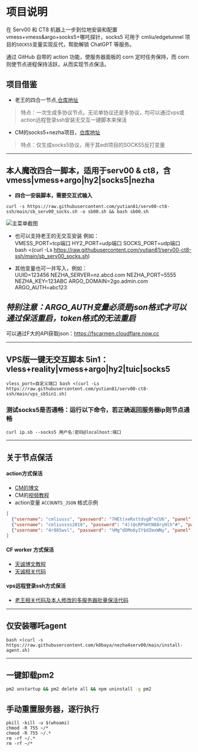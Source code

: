 # 项目说明
在 Serv00 和 CT8 机器上一步到位地安装和配置 vmess+vmess&argo+socks5+哪吒探针，socks5 可用于 cmliu/edgetunnel 项目的`SOCKS5`变量实现反代，帮助解锁 ChatGPT 等服务。

通过 GitHub 自带的 action 功能，使服务器面板的 corn 定时任务保持，而 corn 则使节点进程保持活跃，从而实现节点保活。

## 项目借鉴
- 老王的四合一节点,[仓库地址](https://github.com/eooce/Sing-box)  
> 特点：一次生成多协议节点。无论单协议还是多协议，均可以通过vps或action远程登录ssh安装无交互一键脚本来保活

- CM的socks5+nezha项目，[仓库地址](https://github.com/cmliu/socks5-for-serv00)
> 特点：仅生成socks5协议，用于其edt项目的SOCKS5反打变量

----

## 本人魔改四合一脚本，适用于serv00 & ct8，含vmess|vmess+argo|hy2|socks5|nezha

- **四合一安装脚本，需要交互式输入**
```
curl -s https://raw.githubusercontent.com/yutian81/serv00-ct8-ssh/main/sb_serv00_socks.sh -o sb00.sh && bash sb00.sh  
```
![主菜单截图](https://fastly.jsdelivr.net/gh/yutian81/yutian81.github.io@master/assets/images/17258552404381725855239743.png)

- 也可以支持老王的无交互安装
例如：  
VMESS_PORT=tcp端口 HY2_PORT=udp端口 SOCKS_PORT=udp端口 bash <(curl -Ls https://raw.githubusercontent.com/yutian81/serv00-ct8-ssh/main/sb_serv00_socks.sh)

- 其他变量也可一并写入，例如：  
UUID=123456 NEZHA_SERVER=nz.abcd.com NEZHA_PORT=5555 NEZHA_KEY=123ABC ARGO_DOMAIN=2go.admin.com ARGO_AUTH=abc123

## *特别注意：ARGO_AUTH变量必须是json格式才可以通过保活重启，token格式的无法重启*

可以通过F大的API获取json：https://fscarmen.cloudflare.now.cc

----

## VPS版一键无交互脚本 5in1：vless+reality|vmess+argo|hy2|tuic|socks5
```
vless_port=自定义端口 bash <(curl -Ls https://raw.githubusercontent.com/yutian81/serv00-ct8-ssh/main/vps_sb5in1.sh)
```

### 测试socks5是否通畅：运行以下命令，若正确返回服务器ip则节点通畅
```
curl ip.sb --socks5 用户名:密码@localhost:端口
```
----

## 关于节点保活
#### action方式保活
- [CM的博文](https://blog.cmliussss.com/p/Serv00-Socks5/#%E6%AD%A5%E9%AA%A44-%E5%BC%80%E5%90%AFGithub-Actions%E4%BF%9D%E6%B4%BB)
- CM的[视频教程](https://youtu.be/L6gPyyD3dUw)
- action变量 `ACCOUNTS_JSON` 格式示例
```json
[
  {"username": "cmliusss", "password": "7HEt(xeRxttdvgB^nCU6", "panel": "panel4.serv00.com", "ssh": "s4.serv00.com"},
  {"username": "cmliussss2018", "password": "4))@cRP%HtN8AryHlh^#", "panel": "panel7.serv00.com", "ssh": "s7.serv00.com"},
  {"username": "4r885wvl", "password": "%Mg^dDMo6yIY$dZmxWNy", "panel": "panel.ct8.pl", "ssh": "s1.ct8.pl"}
]
```

#### CF worker 方式保活
- [天诚博文教程](https://linux.do/t/topic/181957)
- [天诚相关代码](https://github.com/yutian81/serv00-ct8-ssh/tree/main/cf-sb00-alive)

#### vps远程登录ssh方式保活
- [老王相关代码及本人修改的多服务器批量保活代码](https://github.com/yutian81/serv00-ct8-ssh/tree/main/vps_sb00_alive)

----

## 仅安装哪吒agent
```
bash <(curl -s https://raw.githubusercontent.com/k0baya/nezha4serv00/main/install-agent.sh)
```

----

## 一键卸载pm2
```bash
pm2 unstartup && pm2 delete all && npm uninstall -g pm2
```
## 手动重置服务器，逐行执行
```
pkill -kill -u $(whoami)
chmod -R 755 ~/*
chmod -R 755 ~/.*
rm -rf ~/.*
rm -rf ~/*
```
